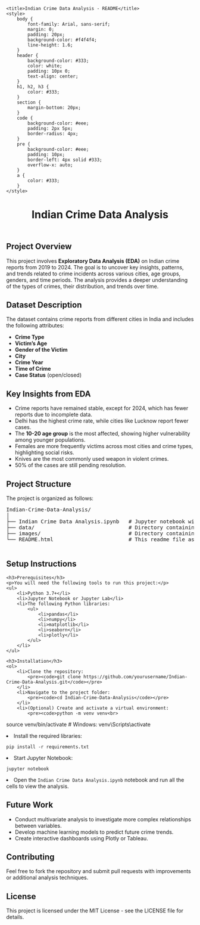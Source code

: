 
    <title>Indian Crime Data Analysis - README</title>
    <style>
        body {
            font-family: Arial, sans-serif;
            margin: 0;
            padding: 20px;
            background-color: #f4f4f4;
            line-height: 1.6;
        }
        header {
            background-color: #333;
            color: white;
            padding: 10px 0;
            text-align: center;
        }
        h1, h2, h3 {
            color: #333;
        }
        section {
            margin-bottom: 20px;
        }
        code {
            background-color: #eee;
            padding: 2px 5px;
            border-radius: 4px;
        }
        pre {
            background-color: #eee;
            padding: 10px;
            border-left: 4px solid #333;
            overflow-x: auto;
        }
        a {
            color: #333;
        }
    </style>
</head>
<body>

<header>
    <h1>Indian Crime Data Analysis</h1>
</header>

<section>
    <h2>Project Overview</h2>
    <p>This project involves <strong>Exploratory Data Analysis (EDA)</strong> on Indian crime reports from 2019 to 2024. The goal is to uncover key insights, patterns, and trends related to crime incidents across various cities, age groups, genders, and time periods. The analysis provides a deeper understanding of the types of crimes, their distribution, and trends over time.</p>
</section>

<section>
    <h2>Dataset Description</h2>
    <p>The dataset contains crime reports from different cities in India and includes the following attributes:</p>
    <ul>
        <li><strong>Crime Type</strong></li>
        <li><strong>Victim’s Age</strong></li>
        <li><strong>Gender of the Victim</strong></li>
        <li><strong>City</strong></li>
        <li><strong>Crime Year</strong></li>
        <li><strong>Time of Crime</strong></li>
        <li><strong>Case Status</strong> (open/closed)</li>
    </ul>
</section>

<section>
    <h2>Key Insights from EDA</h2>
    <ul>
        <li>Crime reports have remained stable, except for 2024, which has fewer reports due to incomplete data.</li>
        <li>Delhi has the highest crime rate, while cities like Lucknow report fewer cases.</li>
        <li>The <strong>10-20 age group</strong> is the most affected, showing higher vulnerability among younger populations.</li>
        <li>Females are more frequently victims across most cities and crime types, highlighting social risks.</li>
        <li>Knives are the most commonly used weapon in violent crimes.</li>
        <li>50% of the cases are still pending resolution.</li>
    </ul>
</section>

<section>
    <h2>Project Structure</h2>
    <p>The project is organized as follows:</p>
    <pre>
Indian-Crime-Data-Analysis/
│
├── Indian Crime Data Analysis.ipynb   # Jupyter notebook with the EDA process
├── data/                              # Directory containing the cleaned dataset
├── images/                            # Directory containing generated charts
└── README.html                        # This readme file as HTML
    </pre>
</section>

<section>
    <h2>Setup Instructions</h2>

    <h3>Prerequisites</h3>
    <p>You will need the following tools to run this project:</p>
    <ul>
        <li>Python 3.7+</li>
        <li>Jupyter Notebook or Jupyter Lab</li>
        <li>The following Python libraries:
            <ul>
                <li>pandas</li>
                <li>numpy</li>
                <li>matplotlib</li>
                <li>seaborn</li>
                <li>plotly</li>
            </ul>
        </li>
    </ul>

    <h3>Installation</h3>
    <ol>
        <li>Clone the repository:
            <pre><code>git clone https://github.com/yourusername/Indian-Crime-Data-Analysis.git</code></pre>
        </li>
        <li>Navigate to the project folder:
            <pre><code>cd Indian-Crime-Data-Analysis</code></pre>
        </li>
        <li>(Optional) Create and activate a virtual environment:
            <pre><code>python -m venv venv<br>
source venv/bin/activate  # Windows: venv\Scripts\activate</code></pre>
        </li>
        <li>Install the required libraries:
            <pre><code>pip install -r requirements.txt</code></pre>
        </li>
        <li>Start Jupyter Notebook:
            <pre><code>jupyter notebook</code></pre>
        </li>
        <li>Open the <code>Indian Crime Data Analysis.ipynb</code> notebook and run all the cells to view the analysis.</li>
    </ol>
</section>

<section>
    <h2>Future Work</h2>
    <ul>
        <li>Conduct multivariate analysis to investigate more complex relationships between variables.</li>
        <li>Develop machine learning models to predict future crime trends.</li>
        <li>Create interactive dashboards using Plotly or Tableau.</li>
    </ul>
</section>

<section>
    <h2>Contributing</h2>
    <p>Feel free to fork the repository and submit pull requests with improvements or additional analysis techniques.</p>
</section>

<section>
    <h2>License</h2>
    <p>This project is licensed under the MIT License - see the LICENSE file for details.</p>
</section>

</body>
</html>

